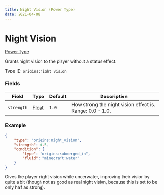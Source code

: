 ```yaml
---
title: Night Vision (Power Type)
date: 2021-04-08
---
```


# Night Vision

[Power Type](../power_types.md)

Grants night vision to the player without a status effect.

Type ID: `origins:night_vision`

### Fields

Field  | Type | Default | Description
-------|------|---------|-------------
`strength` | [Float](../data_types/float.md) | `1.0` | How strong the night vision effect is. Range: 0.0 - 1.0.

### Example
```json
{
  	"type": "origins:night_vision",
  	"strength": 0.5,
	"condition": {
		"type": "origins:submerged_in",
		"fluid": "minecraft:water"
	}
}
```
Gives the player night vision while underwater, improving their vision by quite a bit (though not as good as real night vision, because this is set to be only half as strong).
